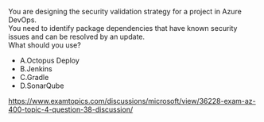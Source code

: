 You are designing the security validation strategy for a project in Azure DevOps.<br/>You need to identify package dependencies that have known security issues and can be resolved by an update.<br/>What should you use?<br/><ul><li class="multi-choice-item correct-hidden"><span class="multi-choice-letter" data-choice-letter="A">A.</span>Octopus Deploy</li><li class="multi-choice-item"><span class="multi-choice-letter" data-choice-letter="B">B.</span>Jenkins</li><li class="multi-choice-item"><span class="multi-choice-letter" data-choice-letter="C">C.</span>Gradle</li><li class="multi-choice-item"><span class="multi-choice-letter" data-choice-letter="D">D.</span>SonarQube</li></ul><p><a href="https://www.examtopics.com/discussions/microsoft/view/36228-exam-az-400-topic-4-question-38-discussion/">https://www.examtopics.com/discussions/microsoft/view/36228-exam-az-400-topic-4-question-38-discussion/</a></p><script src="https://giscus.app/client.js"                    data-repo="azsamples/az204"                    data-repo-id="R_kgDOMRXzDQ"                    data-category="General"                    data-category-id="DIC_kwDOMRXzDc4Cgi27"                    data-mapping="pathname"                    data-strict="0"                    data-reactions-enabled="0"                    data-emit-metadata="0"                    data-input-position="bottom"                    data-theme="preferred_color_scheme"                    data-lang="en"                    crossorigin="anonymous"                    async>                    </script>